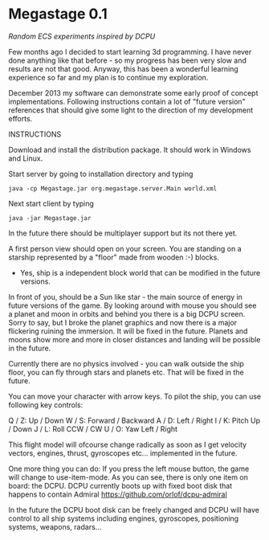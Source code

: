Megastage 0.1
=========
<i>Random ECS experiments inspired by DCPU</i>


Few months ago I decided to start learning 3d programming. I have never done anything like that before - so my progress has been very slow and results are not that good. Anyway, this has been a wonderful learning experience so far and my plan is to continue my exploration.

December 2013 my software can demonstrate some early proof of concept implementations. Following instructions contain a lot of "future version" references that should give some light to the direction of my development efforts. 

INSTRUCTIONS

Download and install the distribution package. It should work in Windows and Linux.

Start server by going to installation directory and typing

    java -cp Megastage.jar org.megastage.server.Main world.xml

Next start client by typing

    java -jar Megastage.jar
 
In the future there should be multiplayer support but its not there yet.

A first person view should open on your screen. You are standing on a starship represented by a "floor" made from wooden :-) blocks.
- Yes, ship is a independent block world that can be modified in the future versions.

In front of you, should be a Sun like star - the main source of energy in future versions of the game. By looking around with mouse you should see a planet and moon in orbits and behind you there is a big DCPU screen. Sorry to say, but I broke the planet graphics and now there is a major flickering ruining the immersion. It will be fixed in the future. Planets and moons show more and more in closer distances and landing will be possible in the future.

Currently there are no physics involved - you can walk outside the ship floor, you can fly through stars and planets etc. That will be fixed in the future.

You can move your character with arrow keys. To pilot the ship, you can use following key controls:

  Q / Z: Up / Down
  W / S: Forward / Backward
  A / D: Left / Right
  I / K: Pitch Up / Down
  J / L: Roll CCW / CW
  U / O: Yaw Left / Right

This flight model will ofcourse change radically as soon as I get velocity vectors, engines, thrust, gyroscopes etc... implemented in the future.

One more thing you can do: If you press the left mouse button, the game will change to use-item-mode. As you can see, there is only one item on board: the DCPU. DCPU currently boots up with fixed boot disk that happens to contain Admiral https://github.com/orlof/dcpu-admiral

In the future the DCPU boot disk can be freely changed and DCPU will have control to all ship systems including engines, gyroscopes, positioning systems, weapons, radars...

